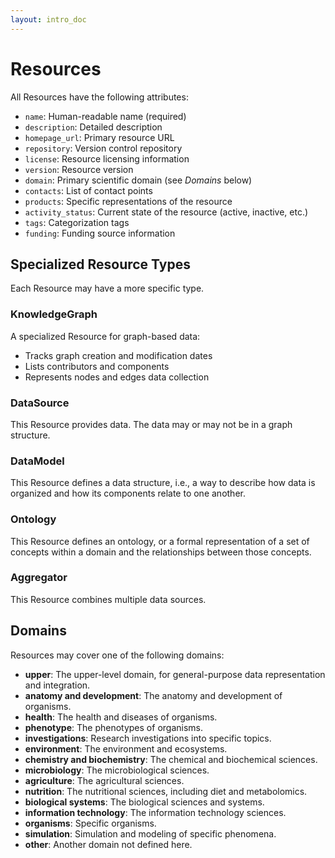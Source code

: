 ```yaml
---
layout: intro_doc
---
```


# Resources

All Resources have the following attributes:

- `name`: Human-readable name (required)
- `description`: Detailed description
- `homepage_url`: Primary resource URL
- `repository`: Version control repository
- `license`: Resource licensing information
- `version`: Resource version
- `domain`: Primary scientific domain (see _Domains_ below)
- `contacts`: List of contact points
- `products`: Specific representations of the resource
- `activity_status`: Current state of the resource (active, inactive, etc.)
- `tags`: Categorization tags
- `funding`: Funding source information

## Specialized Resource Types

Each Resource may have a more specific type.

### KnowledgeGraph

A specialized Resource for graph-based data:
- Tracks graph creation and modification dates
- Lists contributors and components
- Represents nodes and edges data collection

### DataSource

This Resource provides data. The data may or may not be in a graph structure.

### DataModel

This Resource defines a data structure, i.e., a way to describe how data is organized and how its components relate to one another.

### Ontology

This Resource defines an ontology, or a formal representation of a set of concepts within a domain and the relationships between those concepts.

### Aggregator

This Resource combines multiple data sources.

## Domains

Resources may cover one of the following domains:

- **upper**: The upper-level domain, for general-purpose data representation and integration.
- **anatomy and development**: The anatomy and development of organisms.
- **health**: The health and diseases of organisms.
- **phenotype**: The phenotypes of organisms.
- **investigations**: Research investigations into specific topics.
- **environment**: The environment and ecosystems.
- **chemistry and biochemistry**: The chemical and biochemical sciences.
- **microbiology**: The microbiological sciences.
- **agriculture**: The agricultural sciences.
- **nutrition**: The nutritional sciences, including diet and metabolomics.
- **biological systems**: The biological sciences and systems.
- **information technology**: The information technology sciences.
- **organisms**: Specific organisms.
- **simulation**: Simulation and modeling of specific phenomena.
- **other**: Another domain not defined here.
